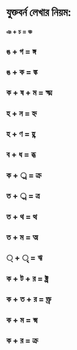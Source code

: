 # যুক্তবর্ন লেখার নিয়ম:
### ঞ + চ = ঞ্চ
## ঙ + গ = ঙ্গ
## ঙ + ক = ঙ্ক
## ক + ষ + ম = ক্ষ্ম
## হ + ন = হ্ন
## হ + ণ = হ্ণ
##  ব + ধ = ব্ধ
## ক + ্র = ক্র
## ত + ্র = ত্র
## ত + থ = ত্থ
## ত + ম = ত্ম
## ্ + ‍ৃ = ঋ
##  ক + ট + র = ক্ট্র
##  ক + ত + র = ক্ত্র
## ক + ম = ক্ম
##  ক + র = ক্র
